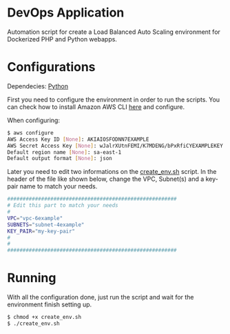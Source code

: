 # DevOps Application

Automation script for create a Load Balanced Auto Scaling environment for Dockerized PHP and Python webapps.

# Configurations

Dependecies: [Python](https://www.python.org/)<br />

First you need to configure the environment in order to run the scripts. You can check how to install Amazon AWS CLI [here](http://docs.aws.amazon.com/cli/latest/userguide/cli-chap-getting-set-up.html) and configure.<br />

When configuring:

```bash
$ aws configure
AWS Access Key ID [None]: AKIAIOSFODNN7EXAMPLE
AWS Secret Access Key [None]: wJalrXUtnFEMI/K7MDENG/bPxRfiCYEXAMPLEKEY
Default region name [None]: sa-east-1
Default output format [None]: json
```

Later you need to edit two informations on the [create_env.sh]() script. In the header of the file like shown below,
change the VPC, Subnet(s) and a key-pair name to match your needs.

```bash
#######################################################
# Edit this part to match your needs
#
VPC="vpc-6example"
SUBNETS="subnet-4example"
KEY_PAIR="my-key-pair"
#
#
#######################################################
```

# Running

With all the configuration done, just run the script and wait for the environment finish setting up.

```bash
$ chmod +x create_env.sh
$ ./create_env.sh
```
